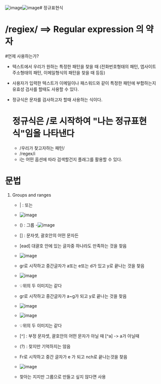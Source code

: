 ![image](https://github.com/yunshinhee/regiex/assets/145514638/987e9ed8-fe84-4e6d-bd91-e5d6d474152c)![image](https://github.com/yunshinhee/regiex/assets/145514638/39f64dd1-75fd-4b56-8b98-dfcbccbdbd88)# 정규표현식
# /regiex/ ==> Regular expression 의 약자

#언제 사용하는가?
  - 텍스트에서 우리가 원하는 특정한 패턴을 찾을 때 (전화번호형태의 패턴, 엡사이트 주소형태의 패턴, 이메일형식의 패턴을 찾을 때 등등)
  - 사용자가 입력한 텍스트가 이메일이나 패스워드와 같이 특정한 패턴에 부합하는지 유효성 검사를 할때도 사용할 수 있다.
  - 정규식은 문자를 검사하고자 할때 사용하는 식이다.

    # 정규식은 /로 시작하여 "나는 정규표현식"임을 나타낸다
    - /우리가 찾고자하는 패턴/
    - /regex/i
    - i는 어떤 옵션에 따라 검색할건지 플래그를 활용할 수 있다.

   # 문법
   1) Groups and ranges
      - | : 또는
      - ![image](https://github.com/yunshinhee/regiex/assets/145514638/4e80315b-28f3-4ac1-b607-14cad6cebebf)
      - () : 그룹
      -![image](https://github.com/yunshinhee/regiex/assets/145514638/2631a3cb-3167-434b-8188-a921a7d57c77)

      - [] : 문자셋, 괄호안의 어떤 문자든
      - [ead] 대괄호 안에 있는 글자중 하나라도 만족하는 것을 찾음
      - ![image](https://github.com/yunshinhee/regiex/assets/145514638/f6d3e33d-1306-4490-85b1-b523b88193bb)
      - gr로 시작하고 중간글자가 a또는 e또는 d가 있고 y로 끝나는 것을 찾음
      - ![image](https://github.com/yunshinhee/regiex/assets/145514638/438e31b3-6278-4b10-a448-ead0deecdf2c)
      - 💡위의 두 이미지는 같다

      - gr로 시작하고 중간글자가 a~g가 되고 y로 끝나는 것을 찾음 
      - ![image](https://github.com/yunshinhee/regiex/assets/145514638/20f1a820-f6f0-44e9-b00a-c6089478f61d)
      - ![image](https://github.com/yunshinhee/regiex/assets/145514638/ef8ee9c3-c96d-4f94-b2c9-528b390f4a5f)
      - 💡위의 두 이미지는 같다


      - [^] : 부정 문자셋, 괄호안의 어떤 문자가 아닐 때 [^a] -> a가 아닐때
      - (?) : 찾지만 기억하지는 않음
     
      - Fr로 시작하고 중간 글자가 e 가 되고  nch로 끝나는것을 찾음
      - ![image](https://github.com/yunshinhee/regiex/assets/145514638/80053e4f-aaf9-4e54-ac46-f7cba39d6fcd)
      - 찾아는 지지만 그룹으로 만들고 싶지 않다면 사용
     

      



